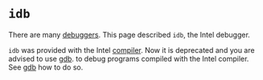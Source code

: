 # `idb`

There are many [debuggers](debuggers.md).
This page described `idb`, the Intel debugger.

`idb` was provided with the Intel [compiler](compiler.md). 
Now it is deprecated and you are advised to use [gdb](gdb.md).
to debug programs compiled with the Intel compiler.
See [gdb](gdb.md) how to do so.
